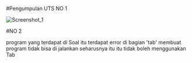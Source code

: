 #Pengumpulan UTS NO 1

![Screenshot_1](https://user-images.githubusercontent.com/72425140/120765920-e5928e80-c543-11eb-8517-5340c5bd4810.jpg)


#NO 2

program yang terdapat di Soal itu terdapat error di bagian 'tab' membuat program tidak bisa di jalankan seharusnya itu itu tidak boleh menggunakan Tab 

